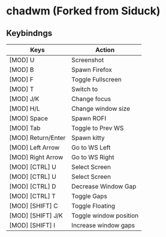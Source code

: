 # chadwm (Forked from Siduck)

## Keybindngs

| Keys               | Action                 |
| ------------------ | ---------------------- |
| [MOD] U            | Screenshot             |
| [MOD] B            | Spawn Firefox          |
| [MOD] F            | Toggle Fullscreen      |
| [MOD] T            | Switch to              |
| [MOD] J/K          | Change focus           |
| [MOD] H/L          | Change window size     |
| [MOD] Space        | Spawn ROFI             |
| [MOD] Tab          | Toggle to Prev WS      |
| [MOD] Return/Enter | Spawn kitty            |
| [MOD] Left Arrow   | Go to WS Left          |
| [MOD] Right Arrow  | Go to WS Right         |
| [MOD] [CTRL] U     | Select Screen          |
| [MOD] [CTRL] U     | Select Screen          |
| [MOD] [CTRL] D     | Decrease Window Gap    |
| [MOD] [CTRL] T     | Toggle Gaps            |
| [MOD] [SHIFT] C    | Toggle Floating        |
| [MOD] [SHIFT] J/K  | Toggle window position |
| [MOD] [SHIFT] I    | Increase window gaps   |
